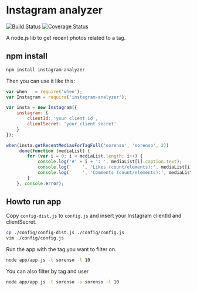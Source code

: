 # Instagram analyzer

[![Build Status](https://travis-ci.org/5orenso/instagram-analyzer.svg)](https://travis-ci.org/5orenso/instagram-analyzer)
[![Coverage Status](https://coveralls.io/repos/5orenso/instagram-analyzer/badge.svg)](https://coveralls.io/r/5orenso/instagram-analyzer)

A node.js lib to get recent photos related to a tag.

## npm install

```bash
npm install instagram-analyzer
```

Then you can use it like this:
```javascript
var when   = require('when');
var Instagram = require('instagram-analyzer');

var insta = new Instagram({
    instagram: {
        clientId: 'your client id',
        clientSecret: 'your client secret'
    }
});

when(insta.getRecentMediasForTagFull('sorenso', 'sorenso', 2))
    .done(function (mediaList) {
        for (var i = 0; i < mediaList.length; i++) {
            console.log('#' + i + ': ', mediaList[i].caption.text);
            console.log('    ', 'Likes (count/elements):', mediaList[i].likes.count, mediaList[i].likes.data.length);
            console.log('    ', 'Comments (count/elements):', mediaList[i].comments.count, mediaList[i].comments.data.length);
        }
    }, console.error);

```


## Howto run app

Copy `config-dist.js` to `config.js` and insert your Instagram clientId and clientSecret.
```bash
cp ./config/config-dist.js ./config/config.js
vim ./config/config.js
```

Run the app with the tag you want to filter on.
```bash
node app/app.js -t sorenso -l 10
```

You can also filter by tag and user
```bash
node app/app.js -t sorenso -u sorenso -l 10
```

